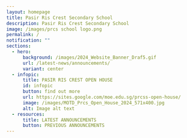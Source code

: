 ```yaml
---
layout: homepage
title: Pasir Ris Crest Secondary School
description: Pasir Ris Crest Secondary School
image: /images/prcs school logo.png
permalink: /
notification: ""
sections:
  - hero:
      background: /images/2024_Website_Banner_Draf5.gif
      url: /latest-news/announcements/
      variant: center
  - infopic:
      title: PASIR RIS CREST OPEN HOUSE
      id: infopic
      button: find out more
      url: https://sites.google.com/moe.edu.sg/prcss-open-house/
      image: /images/MOTD_Prcs_Open_House_2024_571x400.jpg
      alt: Image alt text
  - resources:
      title: LATEST ANNOUNCEMENTS
      button: PREVIOUS ANNOUNCEMENTS
---
```

